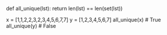 def all_unique(lst):
    return len(lst) == len(set(lst))


x = [1,1,2,2,3,2,3,4,5,6,7,7]
y = [1,2,3,4,5,6,7]
all_unique(x) # True
all_unique(y) # False
